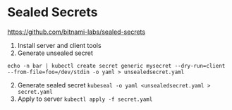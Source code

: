 # Sealed Secrets

https://github.com/bitnami-labs/sealed-secrets

1. Install server and client tools
2. Generate unsealed secret
```
echo -n bar | kubectl create secret generic mysecret --dry-run=client --from-file=foo=/dev/stdin -o yaml > unsealedsecret.yaml
```
2. Generate sealed secret
`kubeseal -o yaml <unsealedsecret.yaml > secret.yaml`
3. Apply to server
`kubectl apply -f secret.yaml`